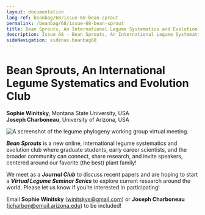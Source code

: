 ```yaml
---
layout: documentation
lang-ref: beanbag/68/issue-68-bean-sprout
permalink: /beanbag/68/issue-68-bean-sprout
title: Bean Sprouts, An International Legume Systematics and Evolution Club
description: Issue 68 - Bean Sprouts, An International Legume Systematics and Evolution Club
sideNavigation: sidenav.beanbag68
---
```


# Bean Sprouts, An International Legume Systematics and Evolution Club  

**Sophie Winitsky**, Montana State University, USA  
**Joseph Charboneau**, University of Arizona, USA  

![A screenshot of the legume phylogeny working group virtual meeting.](/assets/images/68/BS.png)

***Bean Sprouts*** is a new online, international legume systematics and evolution club where graduate students, early career scientists, and the broader community can connect, share research, and invite speakers, centered around our favorite (the best) plant family!  

We meet as a ***Journal Club*** to discuss recent papers and are hoping to start a ***Virtual Legume Seminar Series*** to explore current research around the world. Please let us know if you’re interested in participating!  

Email **Sophie Winitsky** (<winitskys@gmail.com>) or **Joseph Charboneau** (<jcharbon@email.arizona.edu>) to be included! 
